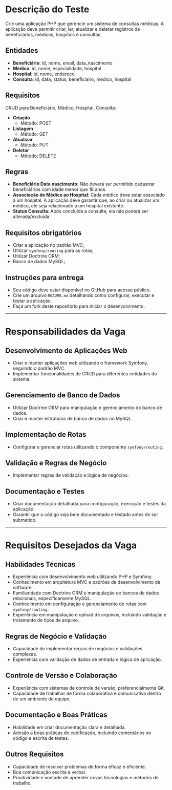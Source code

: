 # Descrição do Teste

Crie uma aplicação PHP que gerencie um sistema de consultas médicas. A aplicação deve permitir criar, ler, atualizar e deletar registros de beneficiários, médicos, hospitais e consultas.

## Entidades

- **Beneficiário**: id, nome, email, data_nascimento
- **Médico**: id, nome, especialidade, hospital
- **Hospital**: id, nome, endereco
- **Consulta**: id, data, status, beneficiario, medico, hospital

## Requisitos

CRUD para Beneficiário, Médico, Hospital, Consulta:

- **Criação**
  - Método: POST
- **Listagem**
  - Método: GET
- **Atualizar**
  - Método: PUT
- **Deletar**
  - Método: DELETE

## Regras

- **Beneficiário Data nascimento**: Não deverá ser permitido cadastrar beneficiários com idade menor que 18 anos.
- **Associação de Médico ao Hospital**: Cada médico deve estar associado a um hospital. A aplicação deve garantir que, ao criar ou atualizar um médico, ele seja relacionado a um hospital existente.
- **Status Consulta**: Após concluída a consulta, ela não poderá ser alterada/excluída.

## Requisitos obrigatórios

- Criar a aplicação no padrão MVC;
- Utilizar `symfony/routing` para as rotas;
- Utilizar Doctrine ORM;
- Banco de dados MySQL;

## Instruções para entrega

- Seu código deve estar disponível no GitHub para acesso público.
- Crie um arquivo `README.md` detalhando como configurar, executar e testar a aplicação.
- Faça um fork deste repositório para iniciar o desenvolvimento.

---

# Responsabilidades da Vaga

## Desenvolvimento de Aplicações Web

- Criar e manter aplicações web utilizando o framework Symfony, seguindo o padrão MVC.
- Implementar funcionalidades de CRUD para diferentes entidades do sistema.

## Gerenciamento de Banco de Dados

- Utilizar Doctrine ORM para manipulação e gerenciamento do banco de dados.
- Criar e manter estruturas de banco de dados no MySQL.

## Implementação de Rotas

- Configurar e gerenciar rotas utilizando o componente `symfony/routing`.

## Validação e Regras de Negócio

- Implementar regras de validação e lógica de negócios.

## Documentação e Testes

- Criar documentação detalhada para configuração, execução e testes da aplicação.
- Garantir que o código seja bem documentado e testado antes de ser submetido.

---

# Requisitos Desejados da Vaga

## Habilidades Técnicas

- Experiência com desenvolvimento web utilizando PHP e Symfony.
- Conhecimento em arquitetura MVC e padrões de desenvolvimento de software.
- Familiaridade com Doctrine ORM e manipulação de bancos de dados relacionais, especificamente MySQL.
- Conhecimento em configuração e gerenciamento de rotas com `symfony/routing`.
- Experiência em manipulação e upload de arquivos, incluindo validação e tratamento de tipos de arquivo.

## Regras de Negócio e Validação

- Capacidade de implementar regras de negócios e validações complexas.
- Experiência com validação de dados de entrada e lógica de aplicação.

## Controle de Versão e Colaboração

- Experiência com sistemas de controle de versão, preferencialmente Git.
- Capacidade de trabalhar de forma colaborativa e comunicativa dentro de um ambiente de equipe.

## Documentação e Boas Práticas

- Habilidade em criar documentação clara e detalhada.
- Adesão a boas práticas de codificação, incluindo comentários no código e escrita de testes.

## Outros Requisitos

- Capacidade de resolver problemas de forma eficaz e eficiente.
- Boa comunicação escrita e verbal.
- Proatividade e vontade de aprender novas tecnologias e métodos de trabalho.
